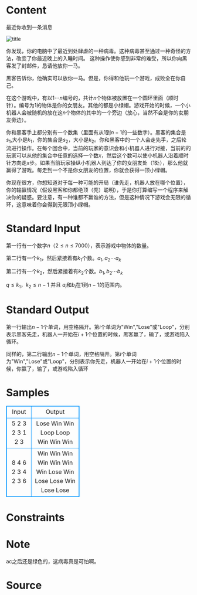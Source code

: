 
# Content

最近你收到一条消息

![title](/source/lutece/si-nue-de-bing-du/img/aHR0cHM6Ly9hY20udWVzdGMuZWR1LmNuL21lZGlhL2ltYWdlL3Byb2JsZW0vMTY1NC8yMDE3MDUyNDIwNDk0MDU0NzExLmpwZw==.jpg)

你发现，你的电脑中了最近到处肆虐的一种病毒。这种病毒甚至通过一种奇怪的方法，改变了你最近晚上的入睡时间。
这种操作使你感到非常的难受，所以你向黑客发了封邮件，恳请他放你一马。

黑客告诉你，他确实可以放你一马。但是，你得和他玩一个游戏，成败全在你自己。

在这个游戏中，有以$1 \cdots n$编号的，共计$n$个物体被放置在一个圆环里面（顺时针）。编号为$1$的物体是你的女朋友。其他的都是小绿帽。游戏开始的时候，一个小机器人会被随机的放在这$n$个物体的其中的一个旁边（放心，当然不会是你的女朋友旁边）。

你和黑客手上都分别有一个数集（里面有从$1$到$n-1$的一些数字）。黑客的集合是$s_1$,大小是$k_1$，你的集合是$s_2$，大小是$k_2$。你和黑客中的一个人会走先手，之后轮流进行操作。在每个回合中，当前的玩家的意识会和小机器人进行对接，当前的的玩家可以从他的集合中任意的选择一个数$x$，然后这个数可以使小机器人沿着顺时针方向走$x$步。如果当前玩家操纵小机器人到达了你的女朋友处（$1$处），那么他就赢得了游戏。每走到一个不是你女朋友的位置，你就会获得一顶小绿帽。

你现在很方，你想知道对于每一种可能的开局（谁先走，机器人放在哪个位置），你的输赢情况（假设黑客和你都绝顶（秃）聪明），于是你打算编写一个程序来解决你的疑惑。要注意，有一种谁都不赢谁的方法，但是这种情况下游戏会无限的循环，这意味着你会得到无限顶小绿帽。

# Standard Input

第一行有一个数字$n$（$2 \leq n \leq 7000$），表示游戏中物体的数量。

第二行有一个$k_1$，然后紧接着有$k_1$个数。$a_1, a_2 \cdots a_k$

第二行有一个$k_2$，然后紧接着有$k_2$个数。$b_1, b_2 \cdots b_k$

$q \leq k_1， k_2 \leq n-1$ 并且 $a_i$和$b_i$在$1$到$n-1$的范围内。

# Standard Output

第一行输出$n-1$个单词，用空格隔开。第$i$个单词为"Win","Lose"或"Loop"，分别表示黑客先走，机器人一开始在$i+1$个位置的时候，黑客赢了，输了，或游戏陷入循环。

同样的，第二行输出$n-1$个单词，用空格隔开。第$i$个单词为"Win","Lose"或"Loop"，分别表示你先走，机器人一开始在$i+1$个位置的时候，你赢了，输了，或游戏陷入循环

# Samples

<style>
        table,table tr th, table tr td { border:1px solid #0094ff; }
        table { width: 200px; min-height: 25px; line-height: 25px; text-align: center; border-collapse: collapse;}   
    </style>
<table>
	<tr>
		<td>Input</td>
		<td>Output</td>
	</tr>
<tr><td>5
2 3 2
3 1 2 3</td><td>Lose Win Win Loop
Loop Win Win Win</td></tr><tr><td>8
4 6 2 3 4
2 3 6</td><td>Win Win Win Win Win Win Win
Lose Win Lose Lose Win Lose Lose</td></tr></table>


# Constraints



# Note

ac之后还是绿色的，这病毒真是可怕啊。

# Source



